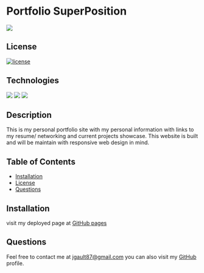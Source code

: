 # Portfolio SuperPosition
  
![](demo.gif)

## License
[![license](https://img.shields.io/badge/License-MIT-green.svg)](https://opensource.org/licenses/MIT)

 
  
  ## Technologies
![](https://img.shields.io/badge/HTML5-brightgreen.svg)
![](https://img.shields.io/badge/CSS-brightgreen.svg)
![](https://img.shields.io/badge/javaScript-brightgreen.svg)


  ## Description 
  This is my personal portfolio site with my personal information with links to my resume/ networking and current projects showcase.
  This website is built and will be maintain with responsive web design in mind.
  

  ## Table of Contents
  * [Installation](#installation)
  * [License](#license)
  * [Questions](#questions)
  
  ## Installation 
  visit my deployed page at [GitHub pages](https://jgault87.github.io/portfolio_superposition)


  ## Questions 
  
  Feel free to contact me at jgault87@gmail.com 
  you can also visit my [GitHub](https://github.com/jgault87) profile.
  



